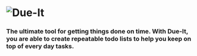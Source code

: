 # ![Due-It](https://due-it.github.io/Due-It-Project/pages/Due-It_logo_typography-500x124.png)

### The ultimate tool for getting things done on time. With Due-It, you are able to create repeatable todo lists to help you keep on top of every day tasks.
